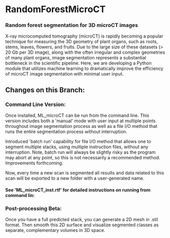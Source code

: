 # RandomForestMicroCT
### Random forest segmentation for 3D microCT images
X-ray microcomputed tomography (microCT) is rapidly becoming a popular technique for measuring the 3D geometry of plant organs, such as roots, stems, leaves, flowers, and fruits. Due to the large size of these datasets (> 20 Gb per 3D image), along with the often irregular and complex geometries of many plant organs, image segmentation represents a substantial bottleneck in the scientific pipeline. Here, we are developing a Python module that utilizes machine learning to dramatically improve the efficiency of microCT image segmentation with minimal user input.

## Changes on this Branch:
### Command Line Version:
Once installed, ML_microCT can be run from the command line. This version includes both a 'manual' mode with user input at multiple points throughout image segmentation process as well as a file I/O method that runs the entire segmentation process without interruption.

Introduced 'batch run' capability for file I/O method that allows one to segment multiple stacks, using multiple instruction files, without any interruption. Note, batch run will always be slightly risky as the program may abort at any point, so this is not necessarily a recommended method. Improvements forthcoming.

Now, every time a new scan is segmented all results and data related to this scan will be exported to a new folder with a user-generated name.

#### See 'ML_microCT_inst.rtf' for detailed instructions on running from command lin:

### Post-processing Beta:
Once you have a full predicted stack, you can generate a 2D mesh in .stil format. Then smooth this 2D surface and visualize segmented classes as separate, complementary volumes in 3D space.
